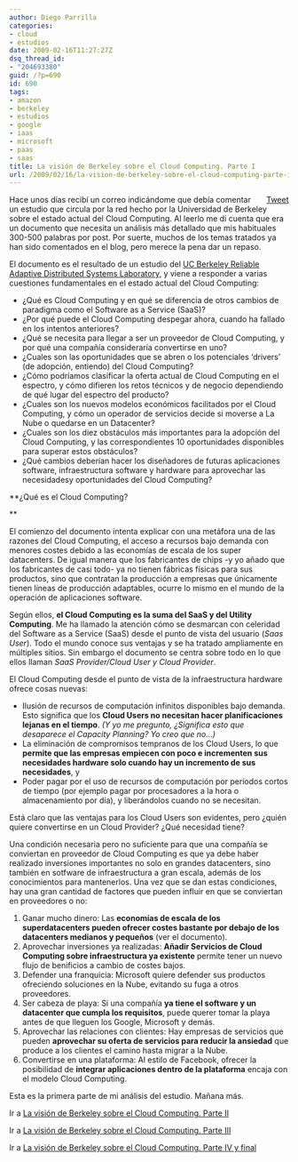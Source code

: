 ```yaml
---
author: Diego Parrilla
categories:
- cloud
- estudios
date: 2009-02-16T11:27:27Z
dsq_thread_id:
- "204693380"
guid: /?p=690
id: 690
tags:
- amazon
- berkeley
- estudios
- google
- iaas
- microsoft
- paas
- saas
title: La visión de Berkeley sobre el Cloud Computing. Parte I
url: /2009/02/16/la-vision-de-berkeley-sobre-el-cloud-computing-parte-i/
---
```


<div style="float: right; margin-left: 10px;">
  <a href="https://twitter.com/share" class="twitter-share-button" data-via="nubeblog" data-hashtags="amazon,berkeley,estudios,google,iaas,microsoft,paas,saas" data-count="vertical" data-url="/2009/02/16/la-vision-de-berkeley-sobre-el-cloud-computing-parte-i/">Tweet</a>
</div>

Hace unos días recibí un correo indicándome que debía comentar un estudio que circula por la red hecho por la Universidad de Berkeley sobre el estado actual del Cloud Computing. Al leerlo me di cuenta que era un documento que necesita un análisis más detallado que mis habituales 300-500 palabras por post. Por suerte, muchos de los temas tratados ya han sido comentados en el blog, pero merece la pena dar un repaso.

El documento es el resultado de un estudio del [UC Berkeley Reliable Adaptive Distributed Systems Laboratory,](http://radlab.cs.berkeley.edu) y viene a responder a varias cuestiones fundamentales en el estado actual del Cloud Computing:

  * ¿Qué es Cloud Computing y en qué se diferencia de otros cambios de paradigma como el Software as a Service (SaaS)?
  * ¿Por qué puede el Cloud Computing despegar ahora, cuando ha fallado en los intentos anteriores?
  * ¿Qué se necesita para llegar a ser un proveedor de Cloud Computing, y por qué una compañía consideraría convertirse en uno?
  * ¿Cuales son las oportunidades que se abren o los potenciales &#8216;drivers&#8217; (de adopción, entiendo) del Cloud Computing?
  * ¿Cómo podríamos clasificar la oferta actual de Cloud Computing en el espectro, y cómo difieren los retos técnicos y de negocio dependiendo de qué lugar del espectro del producto?
  * ¿Cuales son los nuevos modelos económicos facilitados por el Cloud Computing, y cómo un operador de servicios decide si moverse a La Nube o quedarse en un Datacenter?
  * ¿Cuales son los diez obstáculos más importantes para la adopción del Cloud Computing, y las correspondientes 10 oportunidades disponibles para superar estos obstáculos?
  * ¿Qué cambios deberían hacer los diseñadores de futuras aplicaciones software, infraestructura software y hardware para aprovechar las necesidadesy oportunidades del Cloud Computing?

**¿Qué es el Cloud Computing?
  
** 

El comienzo del documento intenta explicar con una metáfora una de las razones del Cloud Computing, el acceso a recursos bajo demanda con menores costes debido a las economías de escala de los super datacenters. De igual manera que los fabricantes de chips -y yo añado que los fabricantes de casi todo- ya no tienen fábricas físicas para sus productos, sino que contratan la producción a empresas que únicamente tienen líneas de producción adaptables, ocurre lo mismo en el mundo de la operación de aplicaciones software.

Según ellos, **el Cloud Computing es la suma del SaaS y del Utility Computing**. Me ha llamado la atención cómo se desmarcan con celeridad del Software as a Service (SaaS) desde el punto de vista del usuario (_Saas User_). Todo el mundo conoce sus ventajas y se ha tratado ampliamente en múltiples sitios. Sin embargo el documento se centra sobre todo en lo que ellos llaman _SaaS Provider/Cloud User y Cloud Provider_.

El Cloud Computing desde el punto de vista de la infraestructura hardware ofrece cosas nuevas:

  * Ilusión de recursos de computación infinitos disponibles bajo demanda. Esto significa que los **Cloud Users no necesitan hacer planificaciones lejanas en el tiempo**. _(Y yo me pregunto, ¿Significa esto que desaparece el Capacity Planning? Yo creo que no&#8230;)_
  * La eliminación de compromisos tempranos de los Cloud Users, lo que **permite que las empresas empiecen con poco e incrementen sus necesidades hardware solo cuando hay un incremento de sus necesidades**, y
  * Poder pagar por el uso de recursos de computación por períodos cortos de tiempo (por ejemplo pagar por procesadores a la hora o almacenamiento por día), y liberándolos cuando no se necesitan.

Está claro que las ventajas para los Cloud Users son evidentes, pero ¿quién quiere convertirse en un Cloud Provider? ¿Qué necesidad tiene?

Una condición necesaria pero no suficiente para que una compañía se conviertan en proveedor de Cloud Computing es que ya debe haber realizado inversiones importantes no solo en grandes datacenters, sino también en sotfware de infraestructura a gran escala, además de los conocimientos para mantenerlos. Una vez que se dan estas condiciones, hay una gran cantidad de factores que pueden influir en que se conviertan en proveedores o no:

  1. Ganar mucho dinero: Las **economías de escala de los superdatacenters pueden ofrecer costes bastante por debajo de los datacenters medianos y pequeños** (ver el documento).
  2. Aprovechar inversiones ya realizadas: **Añadir Servicios de Cloud Computing sobre infraestructura ya existente** permite tener un nuevo flujo de benificios a cambio de costes bajos.
  3. Defender una franquicia: Microsoft quiere defender sus productos ofreciendo soluciones en la Nube, evitando su fuga a otros proveedores.
  4. Ser cabeza de playa: Si una compañía **ya tiene el software y un datacenter que cumpla los requisitos**, puede querer tomar la playa antes de que lleguen los Google, Microsoft y demás.
  5. Aprovechar las relaciones con clientes: Hay empresas de servicios que pueden **aprovechar su oferta de servicios para reducir la ansiedad** que produce a los clientes el camino hasta migrar a la Nube.
  6. Convertirse en una plataforma: Al estilo de Facebook, ofrecer la posibilidad de **integrar aplicaciones dentro de la plataforma** encaja con el modelo Cloud Computing.

Esta es la primera parte de mi análisis del estudio. Mañana más.

Ir a [La visión de Berkeley sobre el Cloud Computing. Parte II](/2009/02/17/la-vision-de-berkeley-sobre-el-cloud-computing-parte-ii/)

Ir a [La visión de Berkeley sobre el Cloud Computing. Parte III](/2009/02/18/la-vision-de-berkeley-sobre-el-cloud-computing-parte-iii/)

Ir a [La visión de Berkeley sobre el Cloud Computing. Parte IV y final](/2009/02/19/la-vision-de-berkeley-sobre-el-cloud-computing-parte-iv-y-final/)
